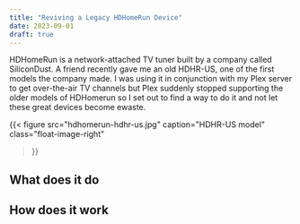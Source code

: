```yaml
---
title: "Reviving a Legacy HDHomeRun Device"
date: 2023-09-01
draft: true
---
```


HDHomeRun is a network-attached TV tuner built by a company called SiliconDust. A friend recently gave me an old HDHR-US, one of the first models the company made. I was using it in conjunction with my Plex server to get over-the-air TV channels but Plex suddenly stopped supporting the older models of HDHomerun so I set out to find a way to do it and not let these great devices become ewaste.

<!--more-->

{{< figure 
src="hdhomerun-hdhr-us.jpg" 
caption="HDHR-US model" 
class="float-image-right"
>}}

## What does it do

## How does it work
